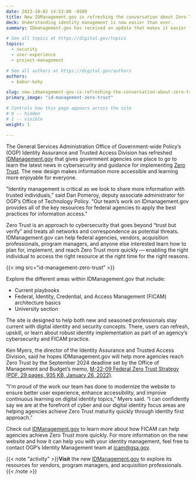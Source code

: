 ```yaml
---
date: 2023-10-02 14:53:00 -0500
title: New IDManagement.gov is refreshing the conversation about Zero Trust
deck: Understanding identity management is now easier than ever.
summary: IDmanagement.gov has received an update that makes it easier for users to find exactly what they need.

# See all topics at https://digital.gov/topics
topics:
  - security
  - user-experience
  - project-management

# See all authors at https://digital.gov/authors
authors:
  - babur-kohy

slug: new-idmanagement-gov-is-refreshing-the-conversation-about-zero-trust
primary_image: "id-management-zero-trust"

# Controls how this page appears across the site
# 0 -- hidden
# 1 -- visible
weight: 1

---
```


The General Services Administration Office of Government-wide Policy’s (OGP) Identity Assurance and Trusted Access Division has refreshed [IDManagement.gov](https://www.idmanagement.gov/) that gives government agencies one place to go to learn the latest news in cybersecurity and guidance for implementing [Zero Trust](https://www.idmanagement.gov/zero-trust/). The new design makes information more accessible and learning more enjoyable for everyone.

"Identity management is critical as we look to share more information with trusted individuals,” said Dan Pomeroy, deputy associate administrator for OGP’s Office of Technology Policy. “Our team’s work on IDmanagement.gov provides all of the key resources for federal agencies to apply the best practices for information access."

Zero Trust is an approach to cybersecurity that goes beyond “trust but verify” and treats all networks and correspondence as potential threats. IDManagement.gov can help federal agencies, vendors, acquisition professionals, program managers, and anyone else interested learn how to plan for, implement, and reach Zero Trust more quickly — enabling the right individual to access the right resource at the right time for the right reasons.

{{< img src="id-management-zero-trust" >}}

Explore the different areas within IDManagement.gov that include:

* Current playbooks 
* Federal, Identity, Credential, and Access Management (FICAM) architecture basics
* University section

The site is designed to help both new and seasoned professionals stay current with digital identity and security concepts. There, users can refresh, upskill, or learn about robust identity implementation as part of an agency’s cybersecurity and FICAM practice.

Ken Myers, the director of the Identity Assurance and Trusted Access Division, said he hopes IDManagement.gov will help more agencies reach Zero Trust by the September 2024 deadline set by the Office of Management and Budget’s memo, [M-22-09 Federal Zero Trust Strategy (PDF, 29 pages, 935 KB, January 26, 2022)](https://www.whitehouse.gov/wp-content/uploads/2022/01/M-22-09.pdf).

"I'm proud of the work our team has done to modernize the website to ensure better user experience, enhance accessibility, and improve continuous learning on digital identity topics,” Myers said. “I can confidently say we are at the forefront of cyber and our digital identity focus areas are helping agencies achieve Zero Trust maturity quickly through identity first approach.”

Check out [IDManagement.gov](https://www.idmanagement.gov/) to learn more about how FICAM can help agencies achieve Zero Trust more quickly. For more information on the new website and how it can help you with your identity management, feel free to contact OGP’s Identity Management team at [icam@gsa.gov](mailto:icam@gsa.gov).

{{< note "activity" >}}**Visit** the new [IDManagement.gov](https://www.idmanagement.gov/) to explore its resources for vendors, program managers, and acquisition professionals.{{< /note >}}
